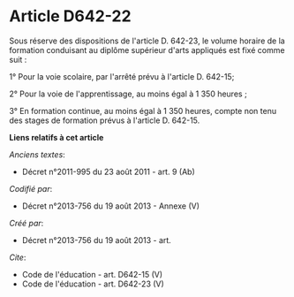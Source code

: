 # Article D642-22

Sous réserve des dispositions de l'article D. 642-23, le volume horaire de la formation conduisant au diplôme supérieur
d'arts appliqués est fixé comme suit : 

1° Pour la voie scolaire, par l'arrêté prévu à l'article D. 642-15; 

2° Pour la voie de l'apprentissage, au moins égal à 1 350 heures ; 

3° En formation continue, au moins égal à 1 350 heures, compte non tenu des stages de formation prévus à l'article D. 642-15.

**Liens relatifs à cet article**

_Anciens textes_:

  - Décret n°2011-995 du 23 août 2011 - art. 9 (Ab)

_Codifié par_:

  - Décret n°2013-756 du 19 août 2013 -  Annexe (V)

_Créé par_:

  - Décret n°2013-756 du 19 août 2013 - art.

_Cite_:

  - Code de l'éducation - art. D642-15 (V)
  - Code de l'éducation - art. D642-23 (V)
